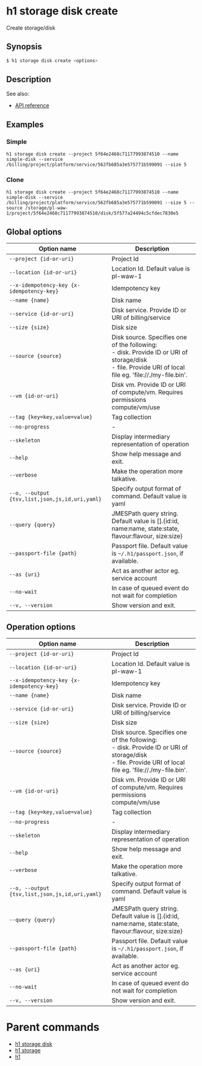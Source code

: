 
# h1 storage disk create

Create storage/disk

## Synopsis

```bash
$ h1 storage disk create <options>
```

## Description

See also:

* [API reference](https://api.hyperone.com/v2/docs#operation/storage_project_disk_create)

## Examples


### Simple

```h1 storage disk create --project 5f64e2468c71177993874510 --name simple-disk --service /billing/project/platform/service/562fb685a3e575771b599091 --size 5```
### Clone

```h1 storage disk create --project 5f64e2468c71177993874510 --name simple-disk --service /billing/project/platform/service/562fb685a3e575771b599091 --size 5 --source /storage/pl-waw-1/project/5f64e2468c71177993874510/disk/5f577a24494c5cfdec7830e5```

## Global options

| Option name                                        | Description                                                                                                                                                 |
| -------------------------------------------------- | ----------------------------------------------------------------------------------------------------------------------------------------------------------- |
| ```--project {id-or-uri}```                        | Project Id                                                                                                                                                  |
| ```--location {id-or-uri}```                       | Location Id. Default value is pl-waw-1                                                                                                                      |
| ```--x-idempotency-key {x-idempotency-key}```      | Idempotency key                                                                                                                                             |
| ```--name {name}```                                | Disk name                                                                                                                                                   |
| ```--service {id-or-uri}```                        | Disk service. Provide ID or URI of billing/service                                                                                                          |
| ```--size {size}```                                | Disk size                                                                                                                                                   |
| ```--source {source}```                            | Disk source. Specifies one of the following: <br>- disk. Provide ID or URI of storage/disk<br>- file. Provide URI of local file eg. 'file://./my-file.bin'. |
| ```--vm {id-or-uri}```                             | Disk vm. Provide ID or URI of compute/vm. Requires permissions compute/vm/use                                                                               |
| ```--tag {key=key,value=value}```                  | Tag collection                                                                                                                                              |
| ```--no-progress```                                | -                                                                                                                                                           |
| ```--skeleton```                                   | Display intermediary representation of operation                                                                                                            |
| ```--help```                                       | Show help message and exit.                                                                                                                                 |
| ```--verbose```                                    | Make the operation more talkative.                                                                                                                          |
| ```--o, --output {tsv,list,json,js,id,uri,yaml}``` | Specify output format of command. Default value is yaml                                                                                                     |
| ```--query {query}```                              | JMESPath query string. Default value is [].\{id:id, name:name, state:state, flavour:flavour, size:size\}                                                    |
| ```--passport-file {path}```                       | Passport file. Default value is ```~/.h1/passport.json```, if available.                                                                                    |
| ```--as {uri}```                                   | Act as another actor eg. service account                                                                                                                    |
| ```--no-wait```                                    | In case of queued event do not wait for completion                                                                                                          |
| ```--v, --version```                               | Show version and exit.                                                                                                                                      |

## Operation options

| Option name                                        | Description                                                                                                                                                 |
| -------------------------------------------------- | ----------------------------------------------------------------------------------------------------------------------------------------------------------- |
| ```--project {id-or-uri}```                        | Project Id                                                                                                                                                  |
| ```--location {id-or-uri}```                       | Location Id. Default value is pl-waw-1                                                                                                                      |
| ```--x-idempotency-key {x-idempotency-key}```      | Idempotency key                                                                                                                                             |
| ```--name {name}```                                | Disk name                                                                                                                                                   |
| ```--service {id-or-uri}```                        | Disk service. Provide ID or URI of billing/service                                                                                                          |
| ```--size {size}```                                | Disk size                                                                                                                                                   |
| ```--source {source}```                            | Disk source. Specifies one of the following: <br>- disk. Provide ID or URI of storage/disk<br>- file. Provide URI of local file eg. 'file://./my-file.bin'. |
| ```--vm {id-or-uri}```                             | Disk vm. Provide ID or URI of compute/vm. Requires permissions compute/vm/use                                                                               |
| ```--tag {key=key,value=value}```                  | Tag collection                                                                                                                                              |
| ```--no-progress```                                | -                                                                                                                                                           |
| ```--skeleton```                                   | Display intermediary representation of operation                                                                                                            |
| ```--help```                                       | Show help message and exit.                                                                                                                                 |
| ```--verbose```                                    | Make the operation more talkative.                                                                                                                          |
| ```--o, --output {tsv,list,json,js,id,uri,yaml}``` | Specify output format of command. Default value is yaml                                                                                                     |
| ```--query {query}```                              | JMESPath query string. Default value is [].\{id:id, name:name, state:state, flavour:flavour, size:size\}                                                    |
| ```--passport-file {path}```                       | Passport file. Default value is ```~/.h1/passport.json```, if available.                                                                                    |
| ```--as {uri}```                                   | Act as another actor eg. service account                                                                                                                    |
| ```--no-wait```                                    | In case of queued event do not wait for completion                                                                                                          |
| ```--v, --version```                               | Show version and exit.                                                                                                                                      |

# Parent commands

* [h1 storage disk](./../README.md)
* [h1 storage](./../../README.md)
* [h1](./../../../README.md)
